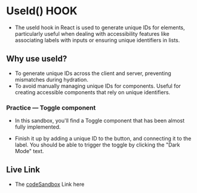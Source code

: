 

# UseId() HOOK 

- The useId hook in React is used to generate unique IDs for elements, particularly useful when dealing with accessibility features like associating labels with inputs or ensuring unique identifiers in lists.

## Why use useId?
- To generate unique IDs across the client and server, preventing mismatches during hydration.
- To avoid manually managing unique IDs for components.
Useful for creating accessible components that rely on unique identifiers.

 ### Practice — Toggle component
- In this sandbox, you'll find a Toggle component that has been almost fully implemented.

- Finish it up by adding a unique ID to the button, and connecting it to the label. You should be able to trigger the toggle by clicking the "Dark Mode" text.

## Live Link

-  The [codeSandbox](https://codesandbox.io/s/3jioov?file=/Toggle.js&utm_medium=sandpack) Link here